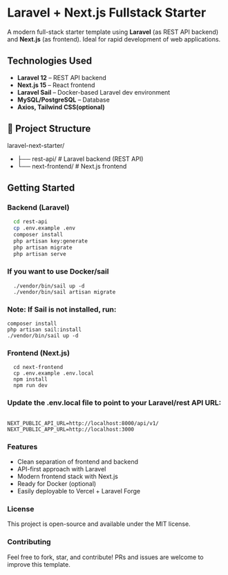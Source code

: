 # Laravel + Next.js Fullstack Starter

A modern full-stack starter template using **Laravel** (as REST API backend) and **Next.js** (as frontend). Ideal for rapid development of web applications.

## Technologies Used

- **Laravel 12** – REST API backend
- **Next.js 15** – React frontend
- **Laravel Sail** – Docker-based Laravel dev environment
- **MySQL/PostgreSQL** – Database
- **Axios, Tailwind CSS(optional)**

## 📂 Project Structure

laravel-next-starter/

- ├── rest-api/ # Laravel backend (REST API)
- └── next-frontend/ # Next.js frontend

## Getting Started

### Backend (Laravel)

```bash
  cd rest-api
  cp .env.example .env
  composer install
  php artisan key:generate
  php artisan migrate
  php artisan serve

```

### If you want to use Docker/sail

```
  ./vendor/bin/sail up -d
  ./vendor/bin/sail artisan migrate
```

### Note: If Sail is not installed, run:

```
composer install
php artisan sail:install
./vendor/bin/sail up -d
```

### Frontend (Next.js)

```
  cd next-frontend
  cp .env.example .env.local
  npm install
  npm run dev
```

### Update the .env.local file to point to your Laravel/rest API URL:

```

NEXT_PUBLIC_API_URL=http://localhost:8000/api/v1/
NEXT_PUBLIC_APP_URL=http://localhost:3000
```

### Features

- Clean separation of frontend and backend
- API-first approach with Laravel
- Modern frontend stack with Next.js
- Ready for Docker (optional)
- Easily deployable to Vercel + Laravel Forge

### License

This project is open-source and available under the MIT license.

### Contributing

Feel free to fork, star, and contribute! PRs and issues are welcome to improve this template.
